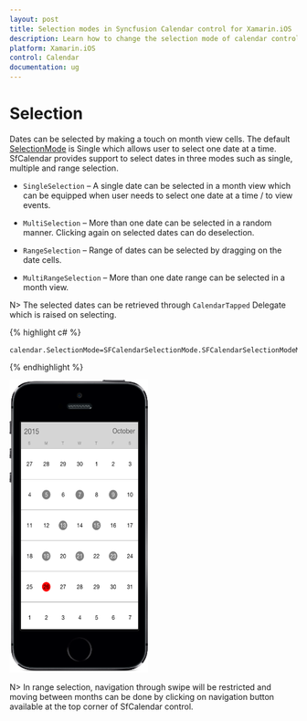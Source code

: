 ```yaml
---
layout: post
title: Selection modes in Syncfusion Calendar control for Xamarin.iOS
description: Learn how to change the selection mode of calendar control
platform: Xamarin.iOS
control: Calendar
documentation: ug
---
```


# Selection

Dates can be selected by making a touch on month view cells. The default [SelectionMode](https://help.syncfusion.com/cr/cref_files/xamarin-ios/sfcalendar/Syncfusion.SfCalendar.iOS~Syncfusion.SfCalendar.iOS.SFCalendar~SelectionMode.html) is Single which allows user to select one date at a time. SfCalendar provides support to select dates in three modes such as single, multiple and range selection.

* `SingleSelection` – A single date can be selected in a month view which can be equipped when user needs to select one date at a time / to view events.

* `MultiSelection` – More than one date can be selected in a random manner. Clicking again on selected dates can do deselection.

* `RangeSelection` – Range of dates can be selected by dragging on the date cells.

* `MultiRangeSelection` – More than one date range can be selected in a month view.


N> The selected dates can be retrieved through `CalendarTapped` Delegate which is raised on selecting.


{% highlight c# %}
	
	calendar.SelectionMode=SFCalendarSelectionMode.SFCalendarSelectionModeMultiple;
	
{% endhighlight %}


![MultiSelection support in Xamarin.iOS calendar](images/xamarin.ios-calendar-multi_selection.png)                                        


N> In range selection, navigation through swipe will be restricted and moving between months can be done by clicking on navigation button available at the top corner of SfCalendar control.
